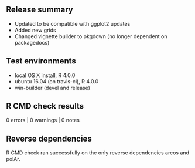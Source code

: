 ## Release summary

- Updated to be compatible with ggplot2 updates
- Added new grids
- Changed vignette builder to pkgdown (no longer dependent on packagedocs)

## Test environments

* local OS X install, R 4.0.0
* ubuntu 16.04 (on travis-ci), R 4.0.0
* win-builder (devel and release)

## R CMD check results

0 errors | 0 warnings | 0 notes

## Reverse dependencies

R CMD check ran successfully on the only reverse dependencies arcos and polAr.
